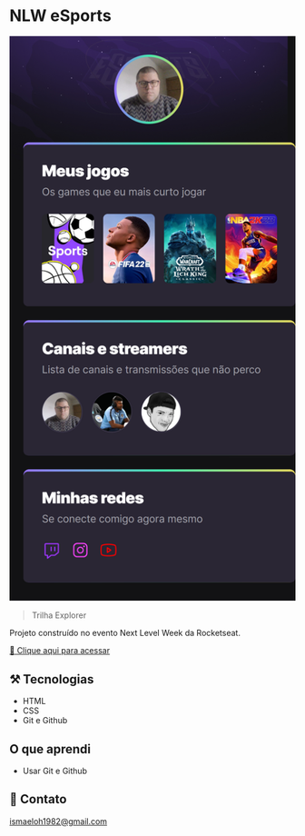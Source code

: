 # NLW eSports

![preview](./.github/preview.png)

> Trilha Explorer

Projeto construído no evento Next Level Week da Rocketseat.

[🔗 Clique aqui para acessar](https://ismaeloh.github.io/projetonlw)

## ⚒️ Tecnologias

- HTML
- CSS
- Git e Github

## O que aprendi
- Usar Git e Github

## 📧 Contato

ismaeloh1982@gmail.com


